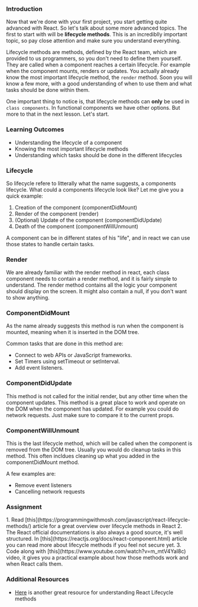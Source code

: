 ### Introduction

Now that we're done with your first project, you start getting quite advanced with React. So let's talk about some more advanced topics. The first to start with will be **lifecycle methods**. This is an incrediblly important topic, so pay close attention and make sure you understand everything.

Lifecycle methods are methods, defined by the React team, which are provided to us programmers, so you don't need to define them yourself. They are called when a component reaches a certain lifecycle. For example when the component mounts, renders or updates. You actually already know the most important lifecycle method, the `render` method. Soon you will know a few more, with a good understanding of when to use them and what tasks should be done within them.

One important thing to notice is, that lifecycle methods can **only** be used in `class components`. In functional components we have other options. But more to that in the next lesson. Let's start.

### Learning Outcomes

- Understanding the lifecycle of a component
- Knowing the most important lifecycle methods
- Understanding which tasks should be done in the different lifecycles

### Lifecycle

So lifecycle refere to litterally what the name suggests, a components lifecycle. What could a components lifecycle look like? Let me give you a quick example:

1. Creation of the component (componentDidMount)
2. Render of the component (render)
3. (Optional) Update of the component (componentDidUpdate)
4. Death of the component (componentWillUnmount)

A component can be in different states of his "life", and in react we can use those states to handle certain tasks.

### Render

We are already familiar with the render method in react, each class component needs to contain a render method, and it is fairly simple to understand. The render method contains all the logic your component should display on the screen. It might also contain a null, if you don't want to show anything.

### ComponentDidMount

As the name already suggests this method is run when the component is mounted, meaning when it is inserted in the DOM tree.

Common tasks that are done in this method are:

- Connect to web APIs or JavaScript frameworks.
- Set Timers using setTimeout or setInterval.
- Add event listeners.

### ComponentDidUpdate

This method is not called for the initial render, but any other time when the component updates. This method is a great place to work and operate on the DOM when the component has updated. For example you could do network requests. Just make sure to compare it to the current props.

### ComponentWillUnmount

This is the last lifecycle method, which will be called when the component is removed from the DOM tree. Usually you would do cleanup tasks in this method. This often incldues cleaning up what you added in the componentDidMount method.

A few examples are:

- Remove event listeners
- Cancelling network requests

### Assignment

<div class="lesson-content__panel" markdown="1">
1. Read [this](https://programmingwithmosh.com/javascript/react-lifecycle-methods/) article for a great overview over lifecycle methods in React
2. The React official documentations is also always a good source, it's well structured. In [this](https://reactjs.org/docs/react-component.html) article you can read more about lifecycle methods if you feel not secure yet.
3. Code along with [this](https://www.youtube.com/watch?v=m_mtV4YaI8c) video, it gives you a practical example about how those methods work and when React calls them.
</div>

### Additional Resources

- [Here](https://engineering.musefind.com/react-lifecycle-methods-how-and-when-to-use-them-2111a1b692b1) is another great resource for understanding React Lifecycle methods
